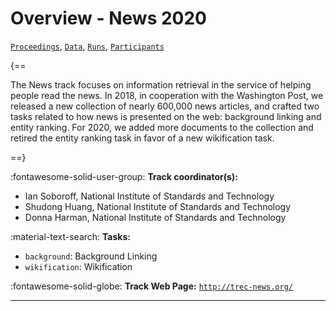 # Overview - News 2020

[`Proceedings`](./proceedings.md), [`Data`](./data.md), [`Runs`](./runs.md), [`Participants`](./participants.md)

{==

The News track focuses on information retrieval in the service of helping people read the news. In 2018, in cooperation with the Washington Post, we released a new collection of nearly 600,000 news articles, and crafted two tasks related to how news is presented on the web: background linking and entity ranking. For 2020, we added more documents to the collection and retired the entity ranking task in favor of a new wikification task.

==}

:fontawesome-solid-user-group: **Track coordinator(s):**

- Ian Soboroff, National Institute of Standards and Technology 
- Shudong Huang, National Institute of Standards and Technology 
- Donna Harman, National Institute of Standards and Technology 

:material-text-search: **Tasks:**

- `background`: Background Linking 
- `wikification`: Wikification 

:fontawesome-solid-globe: **Track Web Page:** [`http://trec-news.org/`](http://trec-news.org/) 

---

